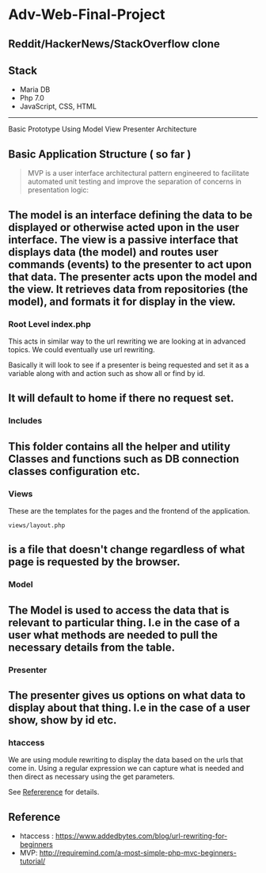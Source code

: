 # Adv-Web-Final-Project

## Reddit/HackerNews/StackOverflow clone

## Stack

- Maria DB
- Php 7.0
- JavaScript, CSS, HTML

---------------------------------------------------------
Basic Prototype Using Model View Presenter Architecture

## Basic Application Structure ( so far )

> MVP is a user interface architectural pattern engineered to facilitate automated unit testing and improve the separation of concerns in presentation logic:

The model is an interface defining the data to be displayed or otherwise acted upon in the user interface.
The view is a passive interface that displays data (the model) and routes user commands (events) to the presenter to act upon that data.
The presenter acts upon the model and the view. It retrieves data from repositories (the model), and formats it for display in the view.
---------------------------------------------------------
### Root Level index.php

This acts in similar way to the url rewriting we are looking at in advanced topics. We could eventually use url rewriting.

Basically it will look to see if a presenter is being requested and set it as a variable along with and action such as show all or find by id.

It will default to home if there no request set.
---------------------------------------------------------
### Includes

This folder contains all the helper and utility Classes and functions such as DB connection classes configuration etc.
---------------------------------------------------------
### Views

These are the templates for the pages and the frontend of the application.

`views/layout.php`

is a file that doesn't change regardless of what page is requested by the browser.
---------------------------------------------------------
### Model
 The Model is used to access the data that is relevant to particular thing. I.e in the case of a user what methods are needed to pull the necessary details from the table.
---------------------------------------------------------
### Presenter
The presenter gives us options on what data to display about that thing. I.e in the case of a user show, show by id etc.
---------------------------------------------------------
### htaccess
We are using module rewriting to display the data based on the urls that come in. Using a regular expression we can capture what is needed and then direct as necessary using the get parameters.

See [Refererence](#ref) for details.


## <a name="ref"> Reference </a>
- htaccess : https://www.addedbytes.com/blog/url-rewriting-for-beginners
- MVP: http://requiremind.com/a-most-simple-php-mvc-beginners-tutorial/